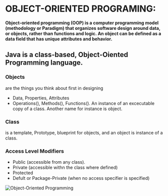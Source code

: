 # OBJECT-ORIENTED PROGRAMING:
<b> Object-oriented programming (OOP) is a computer programming model (methodology or Paradigm) that organizes software design around data, or objects, rather than functions and logic. 
An object can be defined as a data field that has unique attributes and behavior.</b>

## **Java** is a class-based, Object-Oiented Programming language.

### Objects
are the things you think about first in designing
- Data, Properties, Attributes
- Operations(), Methods(), Functions().
An instance of an excecutable copy of a class.
Another name for instance is object.

### Class
is a template, Prototype, blueprint for objects, and an object is instance of a class.

### Access Level Modifiers
- Public (accessible from any class).
- Private (accessible withn the class where defined)
- Protected
- Defult or Package-Private (when no access specifier is specified)

![Object-Oriented Programming](https://user-images.githubusercontent.com/63553675/157548762-ca053a4e-7302-4942-b110-5429d1a1ee1e.png)
